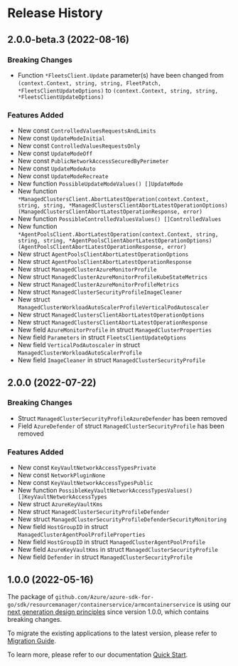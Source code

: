 # Release History

## 2.0.0-beta.3 (2022-08-16)
### Breaking Changes

- Function `*FleetsClient.Update` parameter(s) have been changed from `(context.Context, string, string, FleetPatch, *FleetsClientUpdateOptions)` to `(context.Context, string, string, *FleetsClientUpdateOptions)`

### Features Added

- New const `ControlledValuesRequestsAndLimits`
- New const `UpdateModeInitial`
- New const `ControlledValuesRequestsOnly`
- New const `UpdateModeOff`
- New const `PublicNetworkAccessSecuredByPerimeter`
- New const `UpdateModeAuto`
- New const `UpdateModeRecreate`
- New function `PossibleUpdateModeValues() []UpdateMode`
- New function `*ManagedClustersClient.AbortLatestOperation(context.Context, string, string, *ManagedClustersClientAbortLatestOperationOptions) (ManagedClustersClientAbortLatestOperationResponse, error)`
- New function `PossibleControlledValuesValues() []ControlledValues`
- New function `*AgentPoolsClient.AbortLatestOperation(context.Context, string, string, string, *AgentPoolsClientAbortLatestOperationOptions) (AgentPoolsClientAbortLatestOperationResponse, error)`
- New struct `AgentPoolsClientAbortLatestOperationOptions`
- New struct `AgentPoolsClientAbortLatestOperationResponse`
- New struct `ManagedClusterAzureMonitorProfile`
- New struct `ManagedClusterAzureMonitorProfileKubeStateMetrics`
- New struct `ManagedClusterAzureMonitorProfileMetrics`
- New struct `ManagedClusterSecurityProfileImageCleaner`
- New struct `ManagedClusterWorkloadAutoScalerProfileVerticalPodAutoscaler`
- New struct `ManagedClustersClientAbortLatestOperationOptions`
- New struct `ManagedClustersClientAbortLatestOperationResponse`
- New field `AzureMonitorProfile` in struct `ManagedClusterProperties`
- New field `Parameters` in struct `FleetsClientUpdateOptions`
- New field `VerticalPodAutoscaler` in struct `ManagedClusterWorkloadAutoScalerProfile`
- New field `ImageCleaner` in struct `ManagedClusterSecurityProfile`


## 2.0.0 (2022-07-22)
### Breaking Changes

- Struct `ManagedClusterSecurityProfileAzureDefender` has been removed
- Field `AzureDefender` of struct `ManagedClusterSecurityProfile` has been removed

### Features Added

- New const `KeyVaultNetworkAccessTypesPrivate`
- New const `NetworkPluginNone`
- New const `KeyVaultNetworkAccessTypesPublic`
- New function `PossibleKeyVaultNetworkAccessTypesValues() []KeyVaultNetworkAccessTypes`
- New struct `AzureKeyVaultKms`
- New struct `ManagedClusterSecurityProfileDefender`
- New struct `ManagedClusterSecurityProfileDefenderSecurityMonitoring`
- New field `HostGroupID` in struct `ManagedClusterAgentPoolProfileProperties`
- New field `HostGroupID` in struct `ManagedClusterAgentPoolProfile`
- New field `AzureKeyVaultKms` in struct `ManagedClusterSecurityProfile`
- New field `Defender` in struct `ManagedClusterSecurityProfile`


## 1.0.0 (2022-05-16)

The package of `github.com/Azure/azure-sdk-for-go/sdk/resourcemanager/containerservice/armcontainerservice` is using our [next generation design principles](https://azure.github.io/azure-sdk/general_introduction.html) since version 1.0.0, which contains breaking changes.

To migrate the existing applications to the latest version, please refer to [Migration Guide](https://aka.ms/azsdk/go/mgmt/migration).

To learn more, please refer to our documentation [Quick Start](https://aka.ms/azsdk/go/mgmt).